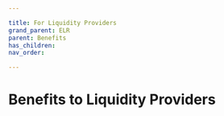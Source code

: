 ```yaml
---

title: For Liquidity Providers
grand_parent: ELR
parent: Benefits
has_children:
nav_order:

---
```



# Benefits to Liquidity Providers
